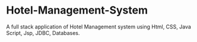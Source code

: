 # Hotel-Management-System
 A full stack application of Hotel Management system using Html, CSS, Java Script, Jsp, JDBC, Databases.
